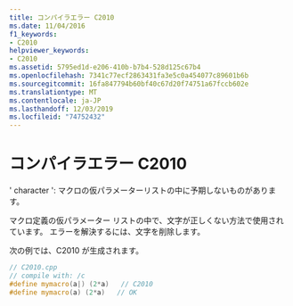 ```yaml
---
title: コンパイラエラー C2010
ms.date: 11/04/2016
f1_keywords:
- C2010
helpviewer_keywords:
- C2010
ms.assetid: 5795ed1d-e206-410b-b7b4-528d125c67b4
ms.openlocfilehash: 7341c77ecf2863431fa3e5c0a454077c89601b6b
ms.sourcegitcommit: 16fa847794b60bf40c67d20f74751a67fccb602e
ms.translationtype: MT
ms.contentlocale: ja-JP
ms.lasthandoff: 12/03/2019
ms.locfileid: "74752432"
---
```

# <a name="compiler-error-c2010"></a>コンパイラエラー C2010

' character ': マクロの仮パラメーターリストの中に予期しないものがあります。

マクロ定義の仮パラメーター リストの中で、文字が正しくない方法で使用されています。 エラーを解決するには、文字を削除します。

次の例では、C2010 が生成されます。

```cpp
// C2010.cpp
// compile with: /c
#define mymacro(a|) (2*a)   // C2010
#define mymacro(a) (2*a)   // OK
```
